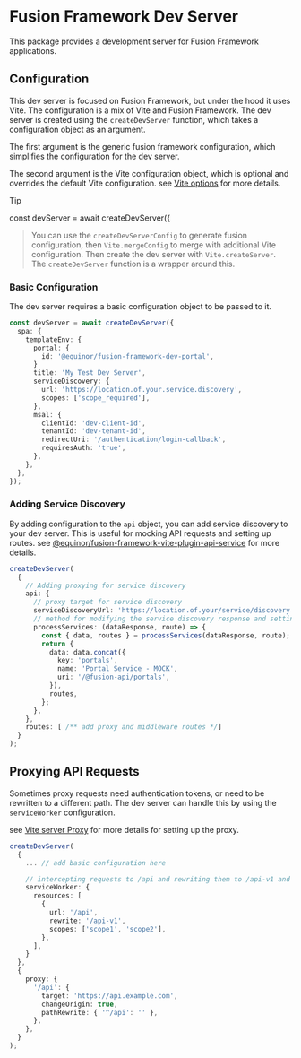 # Fusion Framework Dev Server

This package provides a development server for Fusion Framework applications.

## Configuration

This dev server is focused on Fusion Framework, but under the hood it uses Vite. The configuration is a mix of Vite and Fusion Framework.
The dev server is created using the `createDevServer` function, which takes a configuration object as an argument.

The first argument is the generic fusion framework configuration, which simplifies the configuration for the dev server.

The second argument is the Vite configuration object, which is optional and overrides the default Vite configuration.
see [Vite options](https://vite.dev/config/) for more details.

> [!TIP]
const devServer = await createDevServer({
> You can use the `createDevServerConfig` to generate fusion configuration, then `Vite.mergeConfig` to merge with additional Vite configuration. Then create the dev server with `Vite.createServer`. The `createDevServer` function is a wrapper around this.

### Basic Configuration

The dev server requires a basic configuration object to be passed to it.

```ts
const devServer = await createDevServer({
  spa: {
    templateEnv: {
      portal: {
        id: '@equinor/fusion-framework-dev-portal',
      }
      title: 'My Test Dev Server',
      serviceDiscovery: {
        url: 'https://location.of.your.service.discovery',
        scopes: ['scope_required'],
      },
      msal: {
        clientId: 'dev-client-id',
        tenantId: 'dev-tenant-id',
        redirectUri: '/authentication/login-callback',
        requiresAuth: 'true',
      },
    },
  },
});
```

### Adding Service Discovery

By adding configuration to the `api` object, you can add service discovery to your dev server. This is useful for mocking API requests and setting up routes. see [@equinor/fusion-framework-vite-plugin-api-service](../vite-plugins/api-service/README.md) for more details.

```ts
createDevServer(
  {
    // Adding proxying for service discovery
    api: {
      // proxy target for service discovery
      serviceDiscoveryUrl: 'https://location.of.your/service/discovery',
      // method for modifying the service discovery response and setting up routes
      processServices: (dataResponse, route) => {
        const { data, routes } = processServices(dataResponse, route);
        return {
          data: data.concat({
            key: 'portals',
            name: 'Portal Service - MOCK',
            uri: '/@fusion-api/portals',
          }),
          routes,
        };
      },
    },
    routes: [ /** add proxy and middleware routes */]
  }
);
```


## Proxying API Requests

Sometimes proxy requests need authentication tokens, or need to be rewritten to a different path. The dev server can handle this by using the `serviceWorker` configuration.

see [Vite server Proxy](https://vite.dev/config/server-options#server-proxy) for more details for setting up the proxy.

```ts
createDevServer(
  {
    ... // add basic configuration here

    // intercepting requests to /api and rewriting them to /api-v1 and adding auth token
    serviceWorker: {
      resources: [
        {
          url: '/api',
          rewrite: '/api-v1',
          scopes: ['scope1', 'scope2'],
        },
      ],
    }
  }, 
  {
    proxy: {
      '/api': {
        target: 'https://api.example.com',
        changeOrigin: true,
        pathRewrite: { '^/api': '' },
      },
    },
  }
);
```
